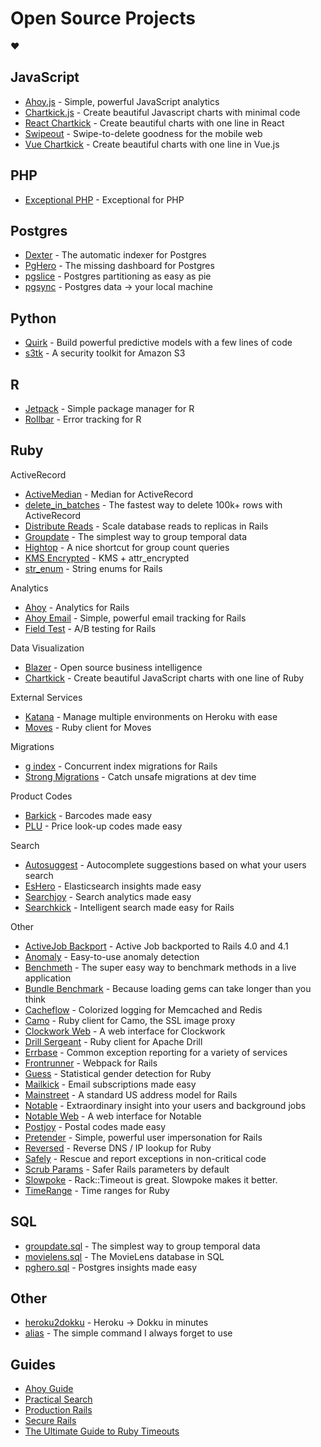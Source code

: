 # Open Source Projects

:heart:

## JavaScript

- [Ahoy.js](https://github.com/ankane/ahoy.js) - Simple, powerful JavaScript analytics
- [Chartkick.js](https://github.com/ankane/chartkick.js) - Create beautiful Javascript charts with minimal code
- [React Chartkick](https://github.com/ankane/react-chartkick) - Create beautiful charts with one line in React
- [Swipeout](https://github.com/ankane/swipeout) - Swipe-to-delete goodness for the mobile web
- [Vue Chartkick](https://github.com/ankane/vue-chartkick) - Create beautiful charts with one line in Vue.js

## PHP

- [Exceptional PHP](https://github.com/ankane/exceptional-php) - Exceptional for PHP

## Postgres

- [Dexter](https://github.com/ankane/dexter) - The automatic indexer for Postgres
- [PgHero](https://github.com/ankane/pghero) - The missing dashboard for Postgres
- [pgslice](https://github.com/ankane/pgslice) - Postgres partitioning as easy as pie
- [pgsync](https://github.com/ankane/pgsync) - Postgres data -> your local machine

## Python

- [Quirk](https://github.com/ankane/quirk) - Build powerful predictive models with a few lines of code
- [s3tk](https://github.com/ankane/s3tk) - A security toolkit for Amazon S3

## R

- [Jetpack](https://github.com/ankane/jetpack) - Simple package manager for R
- [Rollbar](https://github.com/ankane/rollbar) - Error tracking for R

## Ruby

ActiveRecord

- [ActiveMedian](https://github.com/ankane/active_median) - Median for ActiveRecord
- [delete_in_batches](https://github.com/ankane/delete_in_batches) - The fastest way to delete 100k+ rows with ActiveRecord
- [Distribute Reads](https://github.com/ankane/distribute_reads) - Scale database reads to replicas in Rails
- [Groupdate](https://github.com/ankane/groupdate) - The simplest way to group temporal data
- [Hightop](https://github.com/ankane/hightop) - A nice shortcut for group count queries
- [KMS Encrypted](https://github.com/ankane/kms_encrypted) - KMS + attr_encrypted
- [str_enum](https://github.com/ankane/str_enum) - String enums for Rails

Analytics

- [Ahoy](https://github.com/ankane/ahoy) - Analytics for Rails
- [Ahoy Email](https://github.com/ankane/ahoy_email) - Simple, powerful email tracking for Rails
- [Field Test](https://github.com/ankane/field_test) - A/B testing for Rails

Data Visualization

- [Blazer](https://github.com/ankane/blazer) - Open source business intelligence
- [Chartkick](https://github.com/ankane/chartkick) - Create beautiful JavaScript charts with one line of Ruby

External Services

- [Katana](https://github.com/ankane/katana) - Manage multiple environments on Heroku with ease
- [Moves](https://github.com/ankane/moves) - Ruby client for Moves

Migrations

- [g index](https://github.com/ankane/gindex) - Concurrent index migrations for Rails
- [Strong Migrations](https://github.com/ankane/strong_migrations) - Catch unsafe migrations at dev time

Product Codes

- [Barkick](https://github.com/ankane/barkick) - Barcodes made easy
- [PLU](https://github.com/ankane/plu) - Price look-up codes made easy

Search

- [Autosuggest](https://github.com/ankane/autosuggest) - Autocomplete suggestions based on what your users search
- [EsHero](https://github.com/ankane/eshero) - Elasticsearch insights made easy
- [Searchjoy](https://github.com/ankane/searchjoy) - Search analytics made easy
- [Searchkick](https://github.com/ankane/searchkick) - Intelligent search made easy for Rails

Other

- [ActiveJob Backport](https://github.com/ankane/activejob_backport) - Active Job backported to Rails 4.0 and 4.1
- [Anomaly](https://github.com/ankane/anomaly) - Easy-to-use anomaly detection
- [Benchmeth](https://github.com/ankane/benchmeth) - The super easy way to benchmark methods in a live application
- [Bundle Benchmark](https://github.com/ankane/bundle_benchmark) - Because loading gems can take longer than you think
- [Cacheflow](https://github.com/ankane/cacheflow) - Colorized logging for Memcached and Redis
- [Camo](https://github.com/ankane/camo) - Ruby client for Camo, the SSL image proxy
- [Clockwork Web](https://github.com/ankane/clockwork_web) - A web interface for Clockwork
- [Drill Sergeant](https://github.com/ankane/drill-sergeant) - Ruby client for Apache Drill
- [Errbase](https://github.com/ankane/errbase) - Common exception reporting for a variety of services
- [Frontrunner](https://github.com/ankane/frontrunner) - Webpack for Rails
- [Guess](https://github.com/ankane/guess) - Statistical gender detection for Ruby
- [Mailkick](https://github.com/ankane/mailkick) - Email subscriptions made easy
- [Mainstreet](https://github.com/ankane/mainstreet) - A standard US address model for Rails
- [Notable](https://github.com/ankane/notable) - Extraordinary insight into your users and background jobs
- [Notable Web](https://github.com/ankane/notable_web) - A web interface for Notable
- [Postjoy](https://github.com/ankane/postjoy) - Postal codes made easy
- [Pretender](https://github.com/ankane/pretender) - Simple, powerful user impersonation for Rails
- [Reversed](https://github.com/ankane/reversed) - Reverse DNS / IP lookup for Ruby
- [Safely](https://github.com/ankane/safely) - Rescue and report exceptions in non-critical code
- [Scrub Params](https://github.com/ankane/scrub_params) - Safer Rails parameters by default
- [Slowpoke](https://github.com/ankane/slowpoke) - Rack::Timeout is great. Slowpoke makes it better.
- [TimeRange](https://github.com/ankane/timerange) - Time ranges for Ruby

## SQL

- [groupdate.sql](https://github.com/ankane/groupdate.sql) - The simplest way to group temporal data
- [movielens.sql](https://github.com/ankane/movielens.sql) - The MovieLens database in SQL
- [pghero.sql](https://github.com/ankane/pghero.sql) - Postgres insights made easy

## Other

- [heroku2dokku](https://github.com/ankane/heroku2dokku) - Heroku -> Dokku in minutes
- [alias](https://github.com/ankane/alias) - The simple command I always forget to use

## Guides

- [Ahoy Guide](https://github.com/ankane/ahoy_guide)
- [Practical Search](https://github.com/ankane/practical-search)
- [Production Rails](https://github.com/ankane/production_rails)
- [Secure Rails](https://github.com/ankane/secure_rails)
- [The Ultimate Guide to Ruby Timeouts](https://github.com/ankane/the-ultimate-guide-to-ruby-timeouts)
